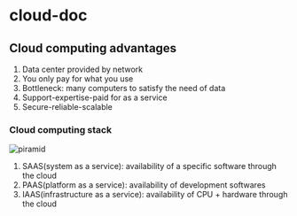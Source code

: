 # cloud-doc
## Cloud computing advantages

1. Data center provided by network
2. You only pay for what you use
3. Bottleneck: many computers to satisfy the need of data
4. Support-expertise-paid for as a service
5. Secure-reliable-scalable
### Cloud computing stack
![piramid](https://cloud.githubusercontent.com/assets/15031033/10582331/9a4ad272-7687-11e5-9850-89a914466cbc.png)
1. SAAS(system as a service): availability of a specific software through the cloud
2. PAAS(platform as a service): availability of development softwares
3. IAAS(infrastructure as a service): availability of CPU + hardware through the cloud
